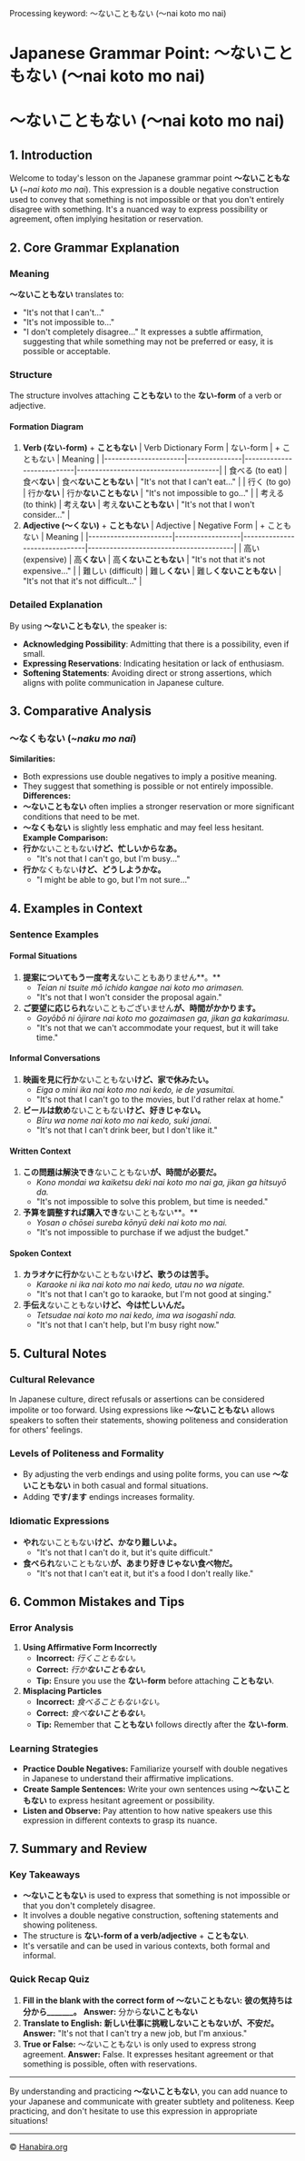 Processing keyword: ～ないこともない (〜nai koto mo nai)
# Japanese Grammar Point: ～ないこともない (〜nai koto mo nai)
# ～ないこともない (～nai koto mo nai)
## 1. Introduction
Welcome to today's lesson on the Japanese grammar point **～ないこともない** (*~nai koto mo nai*). This expression is a double negative construction used to convey that something is not impossible or that you don't entirely disagree with something. It's a nuanced way to express possibility or agreement, often implying hesitation or reservation.
## 2. Core Grammar Explanation
### Meaning
**～ないこともない** translates to:
- "It's not that I can't..."
- "It's not impossible to..."
- "I don't completely disagree..."
It expresses a subtle affirmation, suggesting that while something may not be preferred or easy, it is possible or acceptable.
### Structure
The structure involves attaching **こともない** to the **ない-form** of a verb or adjective.
#### Formation Diagram
1. **Verb (ない-form)** + **こともない**
   | Verb Dictionary Form | ない-form     | + こともない               | Meaning                               |
   |----------------------|---------------|---------------------------|---------------------------------------|
   | 食べる (to eat)       | 食べ**ない**    | 食べ**ないこともない**      | "It's not that I can't eat..."        |
   | 行く (to go)         | 行か**ない**    | 行か**ないこともない**      | "It's not impossible to go..."        |
   | 考える (to think)    | 考え**ない**    | 考え**ないこともない**      | "It's not that I won't consider..."   |
2. **Adjective (～くない)** + **こともない**
   | Adjective             | Negative Form    | + こともない                   | Meaning                                |
   |-----------------------|------------------|-------------------------------|----------------------------------------|
   | 高い (expensive)       | 高**くない**      | 高**くないこともない**        | "It's not that it's not expensive..."  |
   | 難しい (difficult)     | 難し**くない**    | 難し**くないこともない**      | "It's not that it's not difficult..."  |
### Detailed Explanation
By using **～ないこともない**, the speaker is:
- **Acknowledging Possibility**: Admitting that there is a possibility, even if small.
- **Expressing Reservations**: Indicating hesitation or lack of enthusiasm.
- **Softening Statements**: Avoiding direct or strong assertions, which aligns with polite communication in Japanese culture.
## 3. Comparative Analysis
### ～なくもない (*~naku mo nai*)
**Similarities:**
- Both expressions use double negatives to imply a positive meaning.
- They suggest that something is possible or not entirely impossible.
**Differences:**
- **～ないこともない** often implies a stronger reservation or more significant conditions that need to be met.
- **～なくもない** is slightly less emphatic and may feel less hesitant.
**Example Comparison:**
- **行か**ないこともない**けど、忙しいからなあ。**
  - "It's not that I can't go, but I'm busy..."
- **行か**なくもない**けど、どうしようかな。**
  - "I might be able to go, but I'm not sure..."
## 4. Examples in Context
### Sentence Examples
#### Formal Situations
1. **提案についてもう一度考え**ないこともありません**。**
   - *Teian ni tsuite mō ichido kangae nai koto mo arimasen.*
   - "It's not that I won't consider the proposal again."
2. **ご要望に応じられ**ないこともございません**が、時間がかかります。**
   - *Goyōbō ni ōjirare nai koto mo gozaimasen ga, jikan ga kakarimasu.*
   - "It's not that we can't accommodate your request, but it will take time."
#### Informal Conversations
1. **映画を見に行か**ないこともない**けど、家で休みたい。**
   - *Eiga o mini ika nai koto mo nai kedo, ie de yasumitai.*
   - "It's not that I can't go to the movies, but I'd rather relax at home."
2. **ビールは飲め**ないこともない**けど、好きじゃない。**
   - *Bīru wa nome nai koto mo nai kedo, suki janai.*
   - "It's not that I can't drink beer, but I don't like it."
#### Written Context
1. **この問題は解決でき**ないこともない**が、時間が必要だ。**
   - *Kono mondai wa kaiketsu deki nai koto mo nai ga, jikan ga hitsuyō da.*
   - "It's not impossible to solve this problem, but time is needed."
2. **予算を調整すれば購入でき**ないこともない**。**
   - *Yosan o chōsei sureba kōnyū deki nai koto mo nai.*
   - "It's not impossible to purchase if we adjust the budget."
#### Spoken Context
1. **カラオケに行か**ないこともない**けど、歌うのは苦手。**
   - *Karaoke ni ika nai koto mo nai kedo, utau no wa nigate.*
   - "It's not that I can't go to karaoke, but I'm not good at singing."
2. **手伝え**ないこともない**けど、今は忙しいんだ。**
   - *Tetsudae nai koto mo nai kedo, ima wa isogashī nda.*
   - "It's not that I can't help, but I'm busy right now."
## 5. Cultural Notes
### Cultural Relevance
In Japanese culture, direct refusals or assertions can be considered impolite or too forward. Using expressions like **～ないこともない** allows speakers to soften their statements, showing politeness and consideration for others' feelings.
### Levels of Politeness and Formality
- By adjusting the verb endings and using polite forms, you can use **～ないこともない** in both casual and formal situations.
- Adding **です/ます** endings increases formality.
### Idiomatic Expressions
- **やれ**ないこともない**けど、かなり難しいよ。**
  - "It's not that I can't do it, but it's quite difficult."
- **食べられ**ないこともない**が、あまり好きじゃない食べ物だ。**
  - "It's not that I can't eat it, but it's a food I don't really like."
## 6. Common Mistakes and Tips
### Error Analysis
1. **Using Affirmative Form Incorrectly**
   - **Incorrect:** *行くこともない。*
   - **Correct:** *行か**ないこともない**。*
   - **Tip:** Ensure you use the **ない-form** before attaching **こともない**.
2. **Misplacing Particles**
   - **Incorrect:** *食べることもないない。*
   - **Correct:** *食べ**ないこともない**。*
   - **Tip:** Remember that **こともない** follows directly after the **ない-form**.
### Learning Strategies
- **Practice Double Negatives:** Familiarize yourself with double negatives in Japanese to understand their affirmative implications.
- **Create Sample Sentences:** Write your own sentences using **～ないこともない** to express hesitant agreement or possibility.
- **Listen and Observe:** Pay attention to how native speakers use this expression in different contexts to grasp its nuance.
## 7. Summary and Review
### Key Takeaways
- **～ないこともない** is used to express that something is not impossible or that you don't completely disagree.
- It involves a double negative construction, softening statements and showing politeness.
- The structure is **ない-form of a verb/adjective** + **こともない**.
- It's versatile and can be used in various contexts, both formal and informal.
### Quick Recap Quiz
1. **Fill in the blank with the correct form of ～ないこともない:**
   **彼の気持ちは分から_______。**
   **Answer:** 分から**ないこともない**
2. **Translate to English:**
   **新しい仕事に挑戦しないこともないが、不安だ。**
   **Answer:** "It's not that I can't try a new job, but I'm anxious."
3. **True or False:** ～ないこともない is only used to express strong agreement.
   **Answer:** False. It expresses hesitant agreement or that something is possible, often with reservations.

---
By understanding and practicing **～ないこともない**, you can add nuance to your Japanese and communicate with greater subtlety and politeness. Keep practicing, and don't hesitate to use this expression in appropriate situations!


---

© [Hanabira.org](https://hanabira.org)
